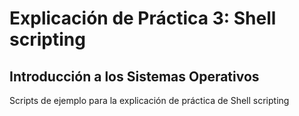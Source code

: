 
# Explicación de Práctica 3: Shell scripting
## Introducción a los Sistemas Operativos

Scripts de ejemplo para la explicación de práctica de Shell scripting

